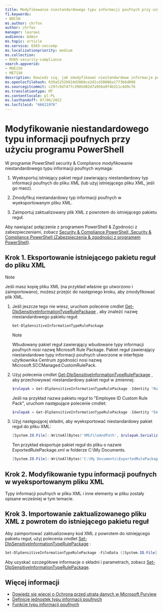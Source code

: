 ```yaml
---
title: Modyfikowanie niestandardowego typu informacji poufnych przy użyciu programu PowerShell
f1.keywords:
- NOCSH
ms.author: chrfox
author: chrfox
manager: laurawi
audience: Admin
ms.topic: article
ms.service: O365-seccomp
ms.localizationpriority: medium
ms.collection:
- M365-security-compliance
search.appverid:
- MOE150
- MET150
description: Dowiedz się, jak zmodyfikować niestandardowe informacje poufne przy użyciu programu PowerShell.
ms.openlocfilehash: 639a52526924d3068ce2d1cd38006a1773b6d098
ms.sourcegitcommit: c29fc9d7477c3985d02d7a956a9f4b311c4d9c76
ms.translationtype: MT
ms.contentlocale: pl-PL
ms.lasthandoff: 07/06/2022
ms.locfileid: "66621976"
---
```

# <a name="modify-a-custom-sensitive-information-type-using-powershell"></a>Modyfikowanie niestandardowego typu informacji poufnych przy użyciu programu PowerShell

W programie PowerShell security & Compliance modyfikowanie niestandardowego typu informacji poufnych wymaga:

1. Wyeksportuj istniejący pakiet reguł zawierający niestandardowy typ informacji poufnych do pliku XML (lub użyj istniejącego pliku XML, jeśli go masz).

2. Zmodyfikuj niestandardowy typ informacji poufnych w wyeksportowanym pliku XML.

3. Zaimportuj zaktualizowany plik XML z powrotem do istniejącego pakietu reguł.

Aby nawiązać połączenie z programem PowerShell & Zgodności z zabezpieczeniami, zobacz [Security & Compliance PowerShell .Security & Compliance PowerShell (Zabezpieczenia & zgodności z programem PowerShell](/powershell/exchange/exchange-online-powershell)).

## <a name="step-1-export-the-existing-rule-package-to-an-xml-file"></a>Krok 1. Eksportowanie istniejącego pakietu reguł do pliku XML

> [!NOTE]
> Jeśli masz kopię pliku XML (na przykład właśnie go utworzono i zaimportowano), możesz przejść do następnego kroku, aby zmodyfikować plik XML.

1. Jeśli jeszcze tego nie wiesz, uruchom polecenie cmdlet [Get-DlpSensitiveInformationTypeRulePackage](/powershell/module/exchange/get-dlpsensitiveinformationtype) , aby znaleźć nazwę niestandardowego pakietu reguł:

   ```powershell
   Get-DlpSensitiveInformationTypeRulePackage
   ```

   > [!NOTE]
   > Wbudowany pakiet reguł zawierający wbudowane typy informacji poufnych nosi nazwę Microsoft Rule Package. Pakiet reguł zawierający niestandardowe typy informacji poufnych utworzone w interfejsie użytkownika Centrum zgodności nosi nazwę Microsoft.SCCManaged.CustomRulePack.

2. Użyj polecenia cmdlet [Get-DlpSensitiveInformationTypeRulePackage](/powershell/module/exchange/get-dlpsensitiveinformationtyperulepackage) , aby przechowywać niestandardowy pakiet reguł w zmiennej:

   ```powershell
   $rulepak = Get-DlpSensitiveInformationTypeRulePackage -Identity "RulePackageName"
   ```

   Jeśli na przykład nazwa pakietu reguł to "Employee ID Custom Rule Pack", uruchom następujące polecenie cmdlet:

   ```powershell
   $rulepak = Get-DlpSensitiveInformationTypeRulePackage -Identity "Employee ID Custom Rule Pack"
   ```

3. Użyj następującej składni, aby wyeksportować niestandardowy pakiet reguł do pliku XML:

   ```powershell
   [System.IO.File]::WriteAllBytes('XMLFileAndPath', $rulepak.SerializedClassificationRuleCollection)
   ```

   Ten przykład eksportuje pakiet reguł do pliku o nazwie ExportedRulePackage.xml w folderze C:\My Documents.

   ```powershell
   [System.IO.File]::WriteAllBytes('C:\My Documents\ExportedRulePackage.xml', $rulepak.SerializedClassificationRuleCollection)
   ```

## <a name="step-2-modify-the-sensitive-information-type-in-the-exported-xml-file"></a>Krok 2. Modyfikowanie typu informacji poufnych w wyeksportowanym pliku XML

Typy informacji poufnych w pliku XML i inne elementy w pliku zostały opisane wcześniej w tym temacie.

## <a name="step-3-import-the-updated-xml-file-back-into-the-existing-rule-package"></a>Krok 3. Importowanie zaktualizowanego pliku XML z powrotem do istniejącego pakietu reguł

Aby zaimportować zaktualizowany kod XML z powrotem do istniejącego pakietu reguł, użyj polecenia cmdlet [Set-DlpSensitiveInformationTypeRulePackage](/powershell/module/exchange/set-dlpsensitiveinformationtyperulepackage) :

```powershell
Set-DlpSensitiveInformationTypeRulePackage -FileData ([System.IO.File]::ReadAllBytes('C:\My Documents\External Sensitive Info Type Rule Collection.xml'))
```

Aby uzyskać szczegółowe informacje o składni i parametrach, zobacz [Set-DlpSensitiveInformationTypeRulePackage](/powershell/module/exchange/set-dlpsensitiveinformationtyperulepackage).

## <a name="more-information"></a>Więcej informacji

- [Dowiedz się więcej o Ochrona przed utratą danych w Microsoft Purview](dlp-learn-about-dlp.md)
- [Definicje jednostek typu informacji poufnych](sensitive-information-type-entity-definitions.md)
- [Funkcje typu informacji poufnych](sit-functions.md)
